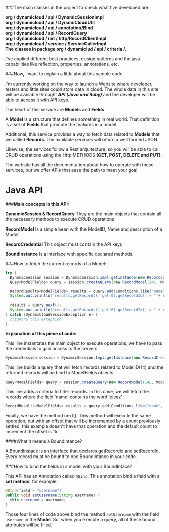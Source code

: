 ###The main classes in the project to check what I've developed are:

**org / dynamicloud / api / DynamicSessionImpl**<br>
**org / dynamicloud / api / DynamiCloudUtil**<br>
**org / dynamicloud / api / annotation/Bind**<br>
**org / dynamicloud / api / RecordQuery**<br>
**org / dynamicloud / net / http/RecordClientImpl**<br>
**org / dynamicloud / service / ServiceCallerImpl**<br>
**The classes in package org / dynamiclud / api / criteria /*.***

I've applied different best practices, design patterns and the java capabilities like reflection, properties, annotations, etc.

###Now, I want to explain a little about this sample code

I'm currently working on the way to launch a Website where developer, testers and little sites could store data in cloud.  The whole data in this site will be available throught **_API (Java and Ruby)_** and the developer will be able to access it with API keys.

The heart of this service are **Models** and **Fields**.

A **Model** is a structure that defines something in real world.  That definition is a set of **Fields** that promote the features in a model.

Additional, this service provides a way to fetch data related to **Models** that we called **Records**.  The available services will return a well formed JSON.

Likewise, the services follow a Rest arquitecture, so you will be able to call CRUD operations using the Http METHODS **(GET, POST, DELETE and PUT)**.

The website has all the documentation about how to operate with these services, but we offer APIs that ease the path to meet your goal.

# Java API

###**Main concepts in this API:**

**DynamicSession & RecordQuery**
They are the main objects that contain all the necessary methods to execute CRUD operations

**RecordModel**
Is a simple bean with the ModelID, Name and description of a Model. 

**RecordCredential**
This object must contain the API keys

**BoundInstance**
Is a interface with specific declared methods.

###How to fetch the current records of a Model:
```Java
try {
  DynamicSession session = DynamicSession.Impl.getInstance(new RecordCredential(CSK, ACI));
  Quey<ModelFields> query = session.createQuery(new RecordModel(14L, ModelFields.class));

  RecordResults<ModelFields> results = query.add(Conditions.like("name", "%eleaz%")).list();
  System.out.println("results.getRecords().get(0).getRecordId() = " + results.getRecords().get(0).getRecordId());

  results = query.next();
  System.out.println("results.getRecords().get(0).getRecordId() = " + results.getRecords().get(0).getRecordId());
} catch (DynamiCloudSessionException e) {
  //ignore this exception
}
```

**Explanation of this piece of code:**

This line instantates the main object to execute operations, we have to pass the credentials to gain access to the servers.<br>
```Java 
DynamicSession session = DynamicSession.Impl.getInstance(new RecordCredential(CSK, ACI));
```

This line builds a query that will fetch records related to ModelID(14) and the returned records will be bind to ModelFields objects.<br>
```Java 
Quey<ModelFields> query = session.createQuery(new RecordModel(14L, ModelFields.class));
```

This line adds a criteria to filter records. In this case, we will fetch the records where the field 'name' contains the word 'eleaz'
```Java 
RecordResults<ModelFields> results = query.add(Conditions.like("name", "%eleaz%")).list();
```

Finally, we have the method next(). This method will execute the same operation, but with an offset that will be incremented by a count previously settled, this example doesn't have that operation and the default count to increment the offset is 15.

####What it means a BoundIntance?

A BoundInstace is an interface that declares getRecordId and setRecordId.  Every record must be bound to one BoundIntance in your code.

###How to bind the fields in a model with your BoundIntace?

This API has an Annotation called `@Bind`.  This annotation bind a field with a **set method**, for example:

```Java 
@Bind(field = "username")
public void setUsername(String username) {
  this.username = username;
}
```
Those four lines of code above bind the method `setUsername` with the field `username` in the **Model**.  So, when you execute a query, all of these bound attributes will be filled.
